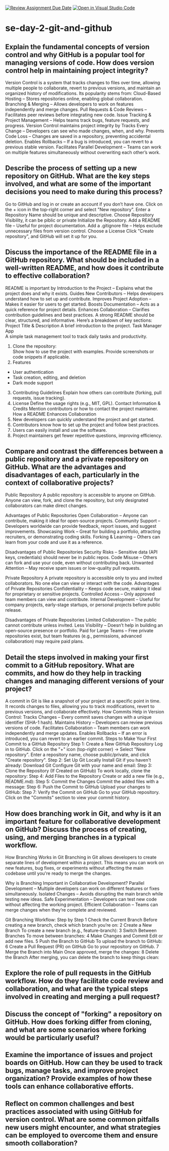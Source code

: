 [![Review Assignment Due Date](https://classroom.github.com/assets/deadline-readme-button-22041afd0340ce965d47ae6ef1cefeee28c7c493a6346c4f15d667ab976d596c.svg)](https://classroom.github.com/a/8wgCKhpZ)
[![Open in Visual Studio Code](https://classroom.github.com/assets/open-in-vscode-2e0aaae1b6195c2367325f4f02e2d04e9abb55f0b24a779b69b11b9e10269abc.svg)](https://classroom.github.com/online_ide?assignment_repo_id=18441415&assignment_repo_type=AssignmentRepo)
# se-day-2-git-and-github
## Explain the fundamental concepts of version control and why GitHub is a popular tool for managing versions of code. How does version control help in maintaining project integrity?
Version Control is a system that tracks changes to files over time, allowing multiple people to collaborate, revert to previous versions, and maintain an organized history of modifications. Its popularity stems from:
Cloud-Based Hosting – Stores repositories online, enabling global collaboration.
Branching & Merging – Allows developers to work on features independently and merge changes.
Pull Requests & Code Reviews – Facilitates peer reviews before integrating new code.
Issue Tracking & Project Management – Helps teams track bugs, feature requests, and progress.
Version Control maintains project integrity by
Tracks Every Change – Developers can see who made changes, when, and why.
Prevents Code Loss – Changes are saved in a repository, preventing accidental deletion.
Enables Rollbacks – If a bug is introduced, you can revert to a previous stable version.
Facilitates Parallel Development – Teams can work on multiple features simultaneously without overwriting each other’s work.


## Describe the process of setting up a new repository on GitHub. What are the key steps involved, and what are some of the important decisions you need to make during this process?
Go to GitHub and log in or create an account if you don’t have one.
Click on the + icon in the top-right corner and select "New repository". Enter a Repository Name should be unique and descriptive.
Choose Repository Visibility, it can be piblic or private
 Initialize the Repository. Add a README file – Useful for project documentation. Add a .gitignore file – Helps exclude unnecessary files from version control. Choose a License 
 Click "Create repository", and GitHub will set it up for you.

 
## Discuss the importance of the README file in a GitHub repository. What should be included in a well-written README, and how does it contribute to effective collaboration?
README is important by
Introduction to the Project – Explains what the project does and why it exists.
Guides New Contributors – Helps developers understand how to set up and contribute.
Improves Project Adoption – Makes it easier for users to get started.
Boosts Documentation – Acts as a quick reference for project details.
Enhances Collaboration – Clarifies contribution guidelines and best practices.
A strong README should be clear, structured, and informative. Here’s a breakdown of key sections:
Project Title & Description
A brief introduction to the project.
Task Manager App  
A simple task management tool to track daily tasks and productivity.  
1. Clone the repository:  
Show how to use the project with examples.
Provide screenshots or code snippets if applicable.
2. Features  
- User authentication  
- Task creation, editing, and deletion  
- Dark mode support  
3. Contributing Guidelines
Explain how others can contribute (forking, pull requests, issue tracking).
4. License
Define the usage rights (e.g., MIT, GPL).
Contact Information & Credits
Mention contributors or how to contact the project maintainer.
How a README Enhances Collaboration
1. New developers can quickly understand the project and get started.
2. Contributors know how to set up the project and follow best practices.
3. Users can easily install and use the software.
4. Project maintainers get fewer repetitive questions, improving efficiency.


## Compare and contrast the differences between a public repository and a private repository on GitHub. What are the advantages and disadvantages of each, particularly in the context of collaborative projects?
Public Repository
A public repository is accessible to anyone on GitHub. Anyone can view, fork, and clone the repository, but only designated collaborators can make direct changes.

Advantages of Public Repositories
Open Collaboration – Anyone can contribute, making it ideal for open-source projects.
Community Support – Developers worldwide can provide feedback, report issues, and suggest improvements.
Showcasing Work – Great for building a portfolio, attracting recruiters, or demonstrating coding skills.
Forking & Learning – Others can learn from your code and use it as a reference.

Disadvantages of Public Repositories
Security Risks – Sensitive data (API keys, credentials) should never be in public repos.
Code Misuse – Others can fork and use your code, even without contributing back.
Unwanted Attention – May receive spam issues or low-quality pull requests.

Private Repository
A private repository is accessible only to you and invited collaborators. No one else can view or interact with the code.
Advantages of Private Repositories
Confidentiality – Keeps code secure, making it ideal for proprietary or sensitive projects.
Controlled Access – Only approved team members can view and contribute.
Internal Development – Useful for company projects, early-stage startups, or personal projects before public release.

Disadvantages of Private Repositories
Limited Collaboration – The public cannot contribute unless invited.
Less Visibility – Doesn’t help in building an open-source presence or portfolio.
Paid for Large Teams – Free private repositories exist, but team features (e.g., permissions, advanced collaboration) may require paid plans.

## Detail the steps involved in making your first commit to a GitHub repository. What are commits, and how do they help in tracking changes and managing different versions of your project?

A commit in Git is like a snapshot of your project at a specific point in time. It records changes to files, allowing you to track modifications, revert to previous versions, and collaborate effectively.
How Commits Help in Version Control:
Tracks Changes – Every commit saves changes with a unique identifier (SHA-1 hash).
Maintains History – Developers can review previous versions of code.
Facilitates Collaboration – Team members can work independently and merge updates.
Enables Rollbacks – If an error is introduced, you can revert to an earlier commit.
Steps to Make Your First Commit to a GitHub Repository
Step 1: Create a New GitHub Repository
Log in to GitHub.
Click on the "+" icon (top-right corner) → Select "New repository".
Enter a repository name, choose public/private, and click "Create repository".
Step 2: Set Up Git Locally
Install Git if you haven't already:
Download Git
Configure Git with your name and email:
Step 3: Clone the Repository (If Created on GitHub)
To work locally, clone the repository:
Step 4: Add Files to the Repository
Create or add a new file (e.g., README.md):
Step 5: Commit the Changes
Commit the added files with a message:
Step 6: Push the Commit to GitHub
Upload your changes to GitHub:
Step 7: Verify the Commit on GitHub
Go to your GitHub repository.
Click on the "Commits" section to view your commit history.

## How does branching work in Git, and why is it an important feature for collaborative development on GitHub? Discuss the process of creating, using, and merging branches in a typical workflow.
How Branching Works in Git
Branching in Git allows developers to create separate lines of development within a project. This means you can work on new features, bug fixes, or experiments without affecting the main codebase until you're ready to merge the changes.

Why is Branching Important in Collaborative Development?
Parallel Development – Multiple developers can work on different features or fixes simultaneously.
Isolated Changes – Avoids disrupting the main branch while testing new ideas.
Safe Experimentation – Developers can test new code without affecting the working project.
Efficient Collaboration – Teams can merge changes when they’re complete and reviewed.

 Git Branching Workflow: Step by Step
1 Check the Current Branch
Before creating a new branch, check which branch you’re on:
2 Create a New Branch
To create a new branch (e.g., feature-branch):
3 Switch Between Branches
To move between branches:
4 Make Changes and Commit
Edit or add new files.
5 Push the Branch to GitHub
To upload the branch to GitHub:
6 Create a Pull Request (PR) on GitHub
Go to your repository on GitHub.
7 Merge the Branch into Main
Once approved, merge the changes:
8 Delete the Branch 
After merging, you can delete the branch to keep things clean:


## Explore the role of pull requests in the GitHub workflow. How do they facilitate code review and collaboration, and what are the typical steps involved in creating and merging a pull request?

## Discuss the concept of "forking" a repository on GitHub. How does forking differ from cloning, and what are some scenarios where forking would be particularly useful?

## Examine the importance of issues and project boards on GitHub. How can they be used to track bugs, manage tasks, and improve project organization? Provide examples of how these tools can enhance collaborative efforts.

## Reflect on common challenges and best practices associated with using GitHub for version control. What are some common pitfalls new users might encounter, and what strategies can be employed to overcome them and ensure smooth collaboration?
